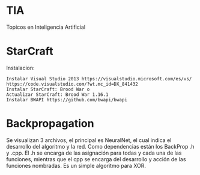 # TIA
Topicos en Inteligencia Artificial

# StarCraft
Instalacion:

    Instalar Visual Studio 2013 https://visualstudio.microsoft.com/es/vs/ https://code.visualstudio.com/?wt.mc_id=DX_841432
    Instalar StarCraft: Brood War o
    Actualizar StarCraft: Brood War 1.16.1
    Instalar BWAPI https://github.com/bwapi/bwapi

# Backpropagation
Se visualizan 3 archivos, el principal es NeuralNet, el cual indica el desarrollo del algoritmo y la red. Como dependencias están los BackProp .h y .cpp. El .h se encarga de las asignación para todas y cada una de las funciones, mientras que el cpp se encarga del desarrollo y acción de las funciones nombradas. Es un simple algoritmo para XOR.
